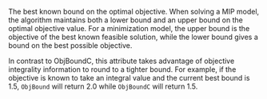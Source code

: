 The best known bound on the optimal objective. When solving a MIP model, the algorithm maintains both a lower bound and
an upper bound on the optimal objective value. For a minimization model, the upper bound is the objective of the best
known feasible solution, while the lower bound gives a bound on the best possible objective.

In contrast to ObjBoundC, this attribute takes advantage of objective integrality information to round to a tighter
bound. For example, if the objective is known to take an integral value and the current best bound is 1.5, `ObjBound`
will return 2.0 while `ObjBoundC` will return 1.5.